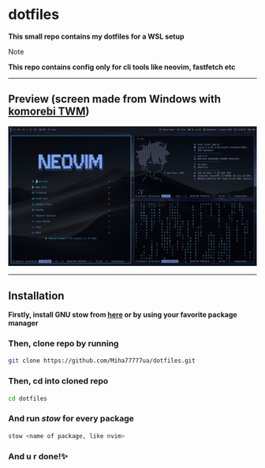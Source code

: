 # dotfiles

**This small repo contains my dotfiles for a WSL setup**

> [!NOTE]
> **This repo contains config only for cli tools like neovim, fastfetch etc**

---

## Preview (screen made from Windows with [komorebi TWM](https://github.com/LGUG2Z/komorebi))

![screenshot](./preview/preview.png)

---

## Installation

**Firstly, install GNU stow from [here](https://www.gnu.org/software/stow/) or by using your favorite package manager**

### Then, clone repo by running

```bash
git clone https://github.com/Miha77777ua/dotfiles.git
```

### Then, cd into cloned repo

```bash
cd dotfiles
```

### And run _stow_ for every package

```bash
stow <name of package, like nvim>
```

### And u r done!✨
